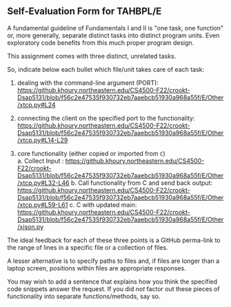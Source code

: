 ## Self-Evaluation Form for TAHBPL/E

A fundamental guideline of Fundamentals I and II is "one task, one
function" or, more generally, separate distinct tasks into distinct
program units. Even exploratory code benefits from this much proper
program design. 

This assignment comes with three distinct, unrelated tasks.

So, indicate below each bullet which file/unit takes care of each task:


1. dealing with the command-line argument (PORT): https://github.khoury.northeastern.edu/CS4500-F22/crookt-Dsap5131/blob/f56c2e47535f930732eb7aaebcb51930a968a55f/E/Other/xtcp.py#L24



2. connecting the client on the specified port to the functionality: https://github.khoury.northeastern.edu/CS4500-F22/crookt-Dsap5131/blob/f56c2e47535f930732eb7aaebcb51930a968a55f/E/Other/xtcp.py#L14-L29



3. core functionality (either copied or imported from `C`)\
    a. Collect Input : https://github.khoury.northeastern.edu/CS4500-F22/crookt-Dsap5131/blob/f56c2e47535f930732eb7aaebcb51930a968a55f/E/Other/xtcp.py#L32-L46
    b. Call functionality from C and send back output: https://github.khoury.northeastern.edu/CS4500-F22/crookt-Dsap5131/blob/f56c2e47535f930732eb7aaebcb51930a968a55f/E/Other/xtcp.py#L59-L61
    c. C with updated main: https://github.khoury.northeastern.edu/CS4500-F22/crookt-Dsap5131/blob/f56c2e47535f930732eb7aaebcb51930a968a55f/E/Other/xjson.py



The ideal feedback for each of these three points is a GitHub
perma-link to the range of lines in a specific file or a collection of
files.

A lesser alternative is to specify paths to files and, if files are
longer than a laptop screen, positions within files are appropriate
responses.

You may wish to add a sentence that explains how you think the
specified code snippets answer the request. If you did *not* factor
out these pieces of functionality into separate functions/methods, say
so.

